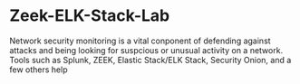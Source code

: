 # Zeek-ELK-Stack-Lab

Network security monitoring is a vital conponent of defending against attacks and being looking for suspcious or unusual activity on a network. Tools such as Splunk, ZEEK, Elastic Stack/ELK Stack, Security Onion, and a few others help 
